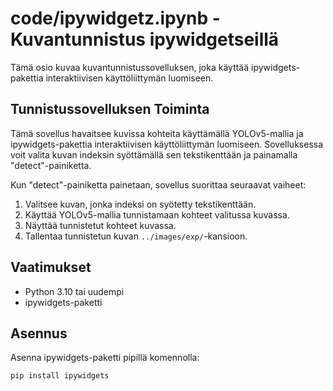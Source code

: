 # code/ipywidgetz.ipynb - Kuvantunnistus ipywidgetseillä 
Tämä osio kuvaa kuvantunnistussovelluksen, joka käyttää ipywidgets-pakettia interaktiivisen käyttöliittymän luomiseen.

## Tunnistussovelluksen Toiminta

Tämä sovellus havaitsee kuvissa kohteita käyttämällä YOLOv5-mallia ja ipywidgets-pakettia interaktiivisen käyttöliittymän luomiseen. Sovelluksessa voit valita kuvan indeksin syöttämällä sen tekstikenttään ja painamalla "detect"-painiketta.

Kun "detect"-painiketta painetaan, sovellus suorittaa seuraavat vaiheet:
1. Valitsee kuvan, jonka indeksi on syötetty tekstikenttään.
2. Käyttää YOLOv5-mallia tunnistamaan kohteet valitussa kuvassa.
3. Näyttää tunnistetut kohteet kuvassa.
4. Tallentaa tunnistetun kuvan `../images/exp/`-kansioon.

## Vaatimukset

- Python 3.10 tai uudempi
- ipywidgets-paketti

## Asennus

Asenna ipywidgets-paketti pipillä komennolla:

```bash
pip install ipywidgets
```